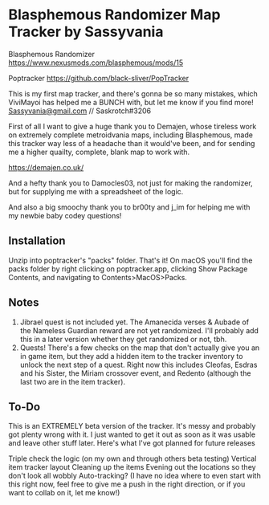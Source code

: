 # Blasphemous Randomizer Map Tracker by Sassyvania

Blasphemous Randomizer
https://www.nexusmods.com/blasphemous/mods/15

Poptracker 
https://github.com/black-sliver/PopTracker

This is my first map tracker, and there's gonna be so many mistakes, which ViviMayoi has helped me a BUNCH with, but let me know if you find more! Sassyvania@gmail.com // Saskrotch#3206

First of all I want to give a huge thank you to Demajen, whose tireless work on extremely complete metroidvania maps, including Blasphemous, made this tracker way less of a headache than it would've been, and for sending me a higher quailty, complete, blank map to work with. 

https://demajen.co.uk/

And a hefty thank you to Damocles03, not just for making the randomizer, but for supplying me with a spreadsheet of the logic. 

And also a big smoochy thank you to br00ty and j_im for helping me with my newbie baby codey questions!

## Installation

Unzip into poptracker's "packs" folder. That's it! On macOS you'll find the packs folder by right clicking on poptracker.app, clicking Show Package Contents, and navigating to Contents>MacOS>Packs.

## Notes
1) Jibrael quest is not included yet. The Amanecida verses & Aubade of the Nameless Guardian reward are not yet randomized. I'll probably add this in a later version whether they get randomized or not, tbh.
2) Quests! There's a few checks on the map that don't actually give you an in game item, but they add a hidden item to the tracker inventory to unlock the next step of a quest. Right now this includes Cleofas, Esdras and his Sister, the Miriam crossover event, and Redento (although the last two are in the item tracker).

## To-Do

This is an EXTREMELY beta version of the tracker. It's messy and probably got plenty wrong with it. I just wanted to get it out as soon as it was usable and leave other stuff later. Here's what I've got planned for future releases

Triple check the logic (on my own and through others beta testing)
Vertical item tracker layout
Cleaning up the items
Evening out the locations so they don't look all wobbly
Auto-tracking? (I have no idea where to even start with this right now, feel free to give me a push in the right direction, or if you want to collab on it, let me know!)

